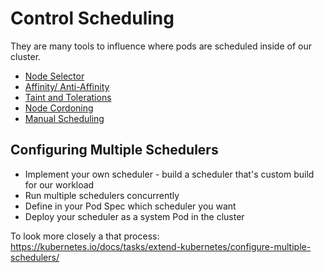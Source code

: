 # Control Scheduling

They are many tools to influence where pods are scheduled inside of our cluster.

* [Node Selector](8_1_Node_Selector.md)
* [Affinity/ Anti-Affinity](8_2_Affinity_Anti-Affinity.md)
* [Taint and Tolerations](8_3_Taints_&_Tolerations.md)
* [Node Cordoning](8_4_Node_Cordining.md)
* [Manual Scheduling](8_5_Manually_Scheduling.md)

## Configuring Multiple Schedulers

* Implement your own scheduler - build a scheduler that's custom build for our workload
* Run multiple schedulers concurrently
* Define in your Pod Spec which scheduler you want
* Deploy your scheduler as a system Pod in the cluster

To look more closely a that process: https://kubernetes.io/docs/tasks/extend-kubernetes/configure-multiple-schedulers/